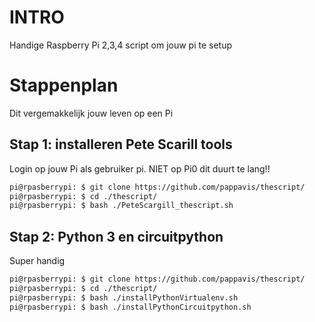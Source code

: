 # INTRO
Handige Raspberry Pi 2,3,4 script om jouw pi te setup

# Stappenplan
Dit vergemakkelijk jouw leven op een Pi

## Stap 1: installeren Pete Scarill tools
Login op jouw Pi als gebruiker pi.  NIET op Pi0 dit duurt te lang!!

```bash
pi@rpasberrypi: $ git clone https://github.com/pappavis/thescript/
pi@rpasberrypi: $ cd ./thescript/
pi@rpasberrypi: $ bash ./PeteScargill_thescript.sh
```

## Stap 2: Python 3 en circuitpython
Super handig

```bash
pi@rpasberrypi: $ git clone https://github.com/pappavis/thescript/
pi@rpasberrypi: $ cd ./thescript/
pi@rpasberrypi: $ bash ./installPythonVirtualenv.sh
pi@rpasberrypi: $ bash ./installPythonCircuitpython.sh
```
